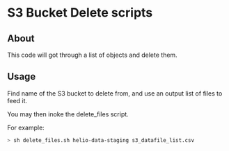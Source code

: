 # S3 Bucket Delete scripts

## About

This code will got through a list of objects and delete them. 

## Usage
Find name of the S3 bucket to delete from, and use an output list of files to feed it.

You may then inoke the delete\_files script.

For example:

```bash
> sh delete_files.sh helio-data-staging s3_datafile_list.csv

```

